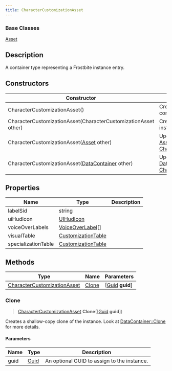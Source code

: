 ```yaml
---
title: CharacterCustomizationAsset
---
```

### Base Classes

[Asset](Asset)

## Description

A container type representing a Frostbite instance entry.

## Constructors

| Constructor                                                                            | Description                                                                                                                                   |
| -------------------------------------------------------------------------------------- | --------------------------------------------------------------------------------------------------------------------------------------------- |
| CharacterCustomizationAsset()                                                          | Create a new instance of this container type.                                                                                                 |
| CharacterCustomizationAsset(CharacterCustomizationAsset other)                         | Create a reference copy of an instance of the same type.                                                                                      |
| CharacterCustomizationAsset([Asset](Asset) other)                                      | Upcast an instance of type [Asset](Asset) to [CharacterCustomizationAsset](CharacterCustomizationAsset).                                      |
| CharacterCustomizationAsset([DataContainer](/vext/ref/shared/class/datacontainer) other) | Upcast an instance of type [DataContainer](/vext/ref/shared/class/datacontainer) to [CharacterCustomizationAsset](CharacterCustomizationAsset). |

## Properties

| Name                | Type                                     | Description |
| ------------------- | ---------------------------------------- | ----------- |
| labelSid            | string                                   |             |
| uiHudIcon           | [UIHudIcon](UIHudIcon)                   |             |
| voiceOverLabels     | [VoiceOverLabel](VoiceOverLabel)\[\]     |             |
| visualTable         | [CustomizationTable](CustomizationTable) |             |
| specializationTable | [CustomizationTable](CustomizationTable) |             |

## Methods

| Type                                                       | Name            | Parameters                                     |
| ---------------------------------------------------------- | --------------- | ---------------------------------------------- |
| [CharacterCustomizationAsset](CharacterCustomizationAsset) | [Clone](#clone) | \[[Guid](/vext/ref/shared/class/guid) **guid**\] |

### Clone

> [CharacterCustomizationAsset](CharacterCustomizationAsset) **Clone**(\[[Guid](/vext/ref/shared/class/guid) **guid**\])

Creates a shallow-copy clone of the instance. Look at [DataContainer::Clone](/vext/ref/shared/class/datacontainer#clone) for more details.

#### Parameters

| Name | Type         | Description                                 |
| ---- | ------------ | ------------------------------------------- |
| guid | [Guid](Guid) | An optional GUID to assign to the instance. |
